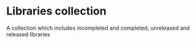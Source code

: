 # Libraries collection
A collection which includes incompleted and completed, unreleased and released libraries
